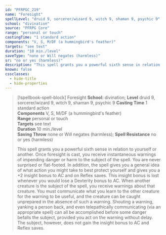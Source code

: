 ```yaml
---
id: "PFRPGC_219"
name: "Foresight"
spellLevel: "druid 9, sorcerer/wizard 9, witch 9, shaman 9, psychic 9"
school: "divination"
source: "PFRPG Core"
range: "personal or touch"
castingTime: "1 standard action"
components: "V, S, M/DF (a hummingbird's feather)"
targets: "see text"
duration: "10 min./level"
saveType: "none or Will negates (harmless)"
sr: "no or yes (harmless)"
description: "This spell grants you a powerful sixth sense in relation to yourself or another. Once foresight is cast, you receive instantaneous warnings of impending danger or harm to the subject of the spell. You are never surprised or flat-footed. In addition, the spell gives you a general idea of what action you might take to best protect yourself and gives you a +2 insight bonus to AC and on Reflex saves. This insight bonus is lost whenever you would lose a Dexterity bonus to AC.  When another creature is the subject of the spell, you receive warnings about that creature. You must communicate what you learn to the other creature for the warning to be useful, and the creature can be caught unprepared in the absence of such a warning. Shouting a warning, yanking a person back, and even telepathically communicating (via an appropriate spell) can all be accomplished before some danger befalls the subject, provided you act on the warning without delay. The subject, however, does not gain the insight bonus to AC and Reflex saves."
known: false
cssclasses:
  - hide-title
  - hide-properties
---
```


> [!spellbook-spell-block] Foresight
> **School:** divination; **Level** druid 9, sorcerer/wizard 9, witch 9, shaman 9, psychic 9
> **Casting Time** 1 standard action  
> **Components** V, S, M/DF (a hummingbird's feather)  
> **Range** personal or touch  
> **Targets** see text  
> **Duration** 10 min./level  
> **Saving Throw** none or Will negates (harmless); **Spell Resistance** no or yes (harmless)
> 
> This spell grants you a powerful sixth sense in relation to yourself or another. Once foresight is cast, you receive instantaneous warnings of impending danger or harm to the subject of the spell. You are never surprised or flat-footed. In addition, the spell gives you a general idea of what action you might take to best protect yourself and gives you a +2 insight bonus to AC and on Reflex saves. This insight bonus is lost whenever you would lose a Dexterity bonus to AC.  When another creature is the subject of the spell, you receive warnings about that creature. You must communicate what you learn to the other creature for the warning to be useful, and the creature can be caught unprepared in the absence of such a warning. Shouting a warning, yanking a person back, and even telepathically communicating (via an appropriate spell) can all be accomplished before some danger befalls the subject, provided you act on the warning without delay. The subject, however, does not gain the insight bonus to AC and Reflex saves.